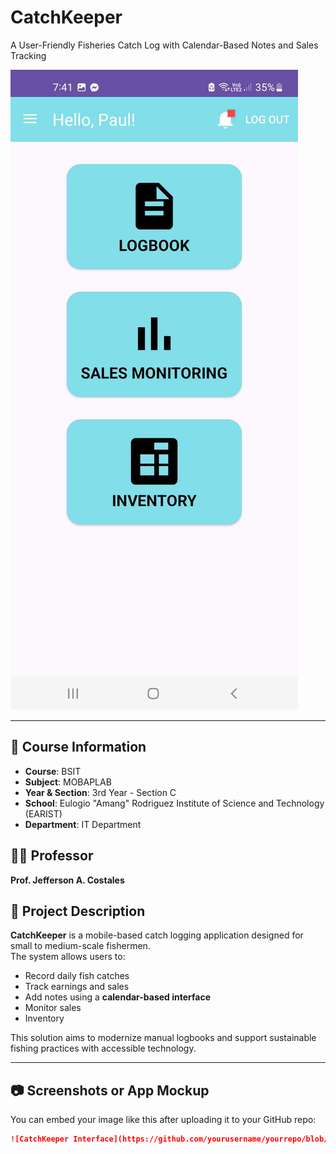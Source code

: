 # CatchKeeper

A User-Friendly Fisheries Catch Log with Calendar-Based Notes and Sales Tracking

![App Preview](PICTURES%20FOR%20CATCHKEEPER/main_page.jpg)

---

## 📘 Course Information
- **Course**: BSIT  
- **Subject**: MOBAPLAB 
- **Year & Section**: 3rd Year - Section C 
- **School**: Eulogio "Amang" Rodriguez Institute of Science and Technology (EARIST)  
- **Department**: IT Department  

## 👨‍🏫 Professor
**Prof. Jefferson A. Costales**

## 📱 Project Description
**CatchKeeper** is a mobile-based catch logging application designed for small to medium-scale fishermen.  
The system allows users to:
- Record daily fish catches
- Track earnings and sales
- Add notes using a **calendar-based interface**
- Monitor sales
- Inventory

This solution aims to modernize manual logbooks and support sustainable fishing practices with accessible technology.

---

## 📷 Screenshots or App Mockup
You can embed your image like this after uploading it to your GitHub repo:

```markdown
![CatchKeeper Interface](https://github.com/yourusername/yourrepo/blob/main/your-image-file.png)

